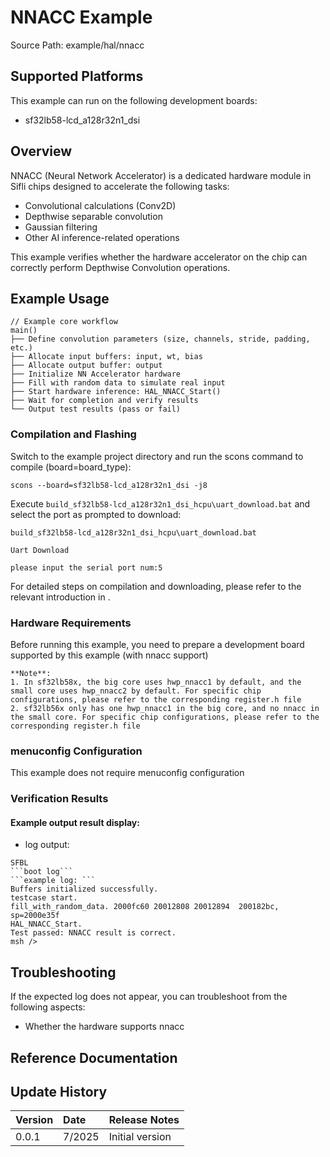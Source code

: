# NNACC Example

Source Path: example/hal/nnacc

## Supported Platforms
This example can run on the following development boards:
* sf32lb58-lcd_a128r32n1_dsi

## Overview
NNACC (Neural Network Accelerator) is a dedicated hardware module in Sifli chips designed to accelerate the following tasks:

+ Convolutional calculations (Conv2D)
+ Depthwise separable convolution
+ Gaussian filtering
+ Other AI inference-related operations

This example verifies whether the hardware accelerator on the chip can correctly perform Depthwise Convolution operations.


## Example Usage
```
// Example core workflow
main()
├── Define convolution parameters (size, channels, stride, padding, etc.)
├── Allocate input buffers: input, wt, bias
├── Allocate output buffer: output
├── Initialize NN Accelerator hardware
├── Fill with random data to simulate real input
├── Start hardware inference: HAL_NNACC_Start()
├── Wait for completion and verify results
└── Output test results (pass or fail)
```

### Compilation and Flashing
Switch to the example project directory and run the scons command to compile (board=board_type):
```
scons --board=sf32lb58-lcd_a128r32n1_dsi -j8
```
Execute `build_sf32lb58-lcd_a128r32n1_dsi_hcpu\uart_download.bat` and select the port as prompted to download:

```
build_sf32lb58-lcd_a128r32n1_dsi_hcpu\uart_download.bat

Uart Download

please input the serial port num:5
```

For detailed steps on compilation and downloading, please refer to the relevant introduction in [](/quickstart/get-started.md).

### Hardware Requirements
Before running this example, you need to prepare a development board supported by this example (with nnacc support)
```
**Note**: 
1. In sf32lb58x, the big core uses hwp_nnacc1 by default, and the small core uses hwp_nnacc2 by default. For specific chip configurations, please refer to the corresponding register.h file
2. sf32lb56x only has one hwp_nnacc1 in the big core, and no nnacc in the small core. For specific chip configurations, please refer to the corresponding register.h file

```

### menuconfig Configuration
This example does not require menuconfig configuration


### Verification Results
#### Example output result display:
* log output:
```
SFBL
```boot log```
```example log: ```
Buffers initialized successfully.
testcase start.
fill_with_random_data. 2000fc60 20012808 20012894  200182bc, sp=2000e35f
HAL_NNACC_Start.
Test passed: NNACC result is correct.
msh />
```


## Troubleshooting
If the expected log does not appear, you can troubleshoot from the following aspects:
* Whether the hardware supports nnacc

## Reference Documentation

## Update History
| Version | Date   | Release Notes |
|:---|:---|:---|
| 0.0.1 | 7/2025 | Initial version |